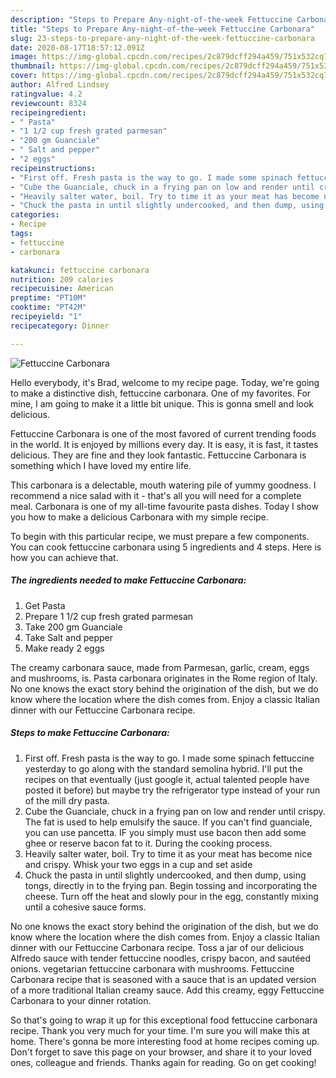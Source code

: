 ```yaml
---
description: "Steps to Prepare Any-night-of-the-week Fettuccine Carbonara"
title: "Steps to Prepare Any-night-of-the-week Fettuccine Carbonara"
slug: 23-steps-to-prepare-any-night-of-the-week-fettuccine-carbonara
date: 2020-08-17T18:57:12.091Z
image: https://img-global.cpcdn.com/recipes/2c879dcff294a459/751x532cq70/fettuccine-carbonara-recipe-main-photo.jpg
thumbnail: https://img-global.cpcdn.com/recipes/2c879dcff294a459/751x532cq70/fettuccine-carbonara-recipe-main-photo.jpg
cover: https://img-global.cpcdn.com/recipes/2c879dcff294a459/751x532cq70/fettuccine-carbonara-recipe-main-photo.jpg
author: Alfred Lindsey
ratingvalue: 4.2
reviewcount: 8324
recipeingredient:
- " Pasta"
- "1 1/2 cup fresh grated parmesan"
- "200 gm Guanciale"
- " Salt and pepper"
- "2 eggs"
recipeinstructions:
- "First off. Fresh pasta is the way to go. I made some spinach fettuccine yesterday to go along with the standard semolina hybrid. I&#39;ll put the recipes on that eventually (just google it, actual talented people have posted it before) but maybe try the refrigerator type instead of your run of the mill dry pasta."
- "Cube the Guanciale, chuck in a frying pan on low and render until crispy. The fat is used to help emulsify the sauce. If you can&#39;t find guanciale, you can use pancetta. IF you simply must use bacon then add some ghee or reserve bacon fat to it. During the cooking process."
- "Heavily salter water, boil. Try to time it as your meat has become nice and crispy. Whisk your two eggs in a cup and set aside"
- "Chuck the pasta in until slightly undercooked, and then dump, using tongs, directly in to the frying pan. Begin tossing and incorporating the cheese. Turn off the heat and slowly pour in the egg, constantly mixing until a cohesive sauce forms."
categories:
- Recipe
tags:
- fettuccine
- carbonara

katakunci: fettuccine carbonara 
nutrition: 209 calories
recipecuisine: American
preptime: "PT10M"
cooktime: "PT42M"
recipeyield: "1"
recipecategory: Dinner

---
```



![Fettuccine Carbonara](https://img-global.cpcdn.com/recipes/2c879dcff294a459/751x532cq70/fettuccine-carbonara-recipe-main-photo.jpg)

Hello everybody, it's Brad, welcome to my recipe page. Today, we're going to make a distinctive dish, fettuccine carbonara. One of my favorites. For mine, I am going to make it a little bit unique. This is gonna smell and look delicious.

Fettuccine Carbonara is one of the most favored of current trending foods in the world. It is enjoyed by millions every day. It is easy, it is fast, it tastes delicious. They are fine and they look fantastic. Fettuccine Carbonara is something which I have loved my entire life.

This carbonara is a delectable, mouth watering pile of yummy goodness. I recommend a nice salad with it - that&#39;s all you will need for a complete meal. Carbonara is one of my all-time favourite pasta dishes. Today I show you how to make a delicious Carbonara with my simple recipe.


To begin with this particular recipe, we must prepare a few components. You can cook fettuccine carbonara using 5 ingredients and 4 steps. Here is how you can achieve that.

<!--inarticleads1-->

##### The ingredients needed to make Fettuccine Carbonara:

1. Get  Pasta
1. Prepare 1 1/2 cup fresh grated parmesan
1. Take 200 gm Guanciale
1. Take  Salt and pepper
1. Make ready 2 eggs


The creamy carbonara sauce, made from Parmesan, garlic, cream, eggs and mushrooms, is. Pasta carbonara originates in the Rome region of Italy. No one knows the exact story behind the origination of the dish, but we do know where the location where the dish comes from. Enjoy a classic Italian dinner with our Fettuccine Carbonara recipe. 

<!--inarticleads2-->

##### Steps to make Fettuccine Carbonara:

1. First off. Fresh pasta is the way to go. I made some spinach fettuccine yesterday to go along with the standard semolina hybrid. I&#39;ll put the recipes on that eventually (just google it, actual talented people have posted it before) but maybe try the refrigerator type instead of your run of the mill dry pasta.
1. Cube the Guanciale, chuck in a frying pan on low and render until crispy. The fat is used to help emulsify the sauce. If you can&#39;t find guanciale, you can use pancetta. IF you simply must use bacon then add some ghee or reserve bacon fat to it. During the cooking process.
1. Heavily salter water, boil. Try to time it as your meat has become nice and crispy. Whisk your two eggs in a cup and set aside
1. Chuck the pasta in until slightly undercooked, and then dump, using tongs, directly in to the frying pan. Begin tossing and incorporating the cheese. Turn off the heat and slowly pour in the egg, constantly mixing until a cohesive sauce forms.


No one knows the exact story behind the origination of the dish, but we do know where the location where the dish comes from. Enjoy a classic Italian dinner with our Fettuccine Carbonara recipe. Toss a jar of our delicious Alfredo sauce with tender fettuccine noodles, crispy bacon, and sautéed onions. vegetarian fettuccine carbonara with mushrooms. Fettuccine Carbonara recipe that is seasoned with a sauce that is an updated version of a more traditional Italian creamy sauce. Add this creamy, eggy Fettuccine Carbonara to your dinner rotation. 

So that's going to wrap it up for this exceptional food fettuccine carbonara recipe. Thank you very much for your time. I'm sure you will make this at home. There's gonna be more interesting food at home recipes coming up. Don't forget to save this page on your browser, and share it to your loved ones, colleague and friends. Thanks again for reading. Go on get cooking!
